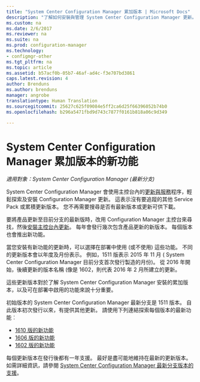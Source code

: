 ```yaml
---
title: "System Center Configuration Manager 累加版本 | Microsoft Docs"
description: "了解如何安裝與管理 System Center Configuration Manager 更新。"
ms.custom: na
ms.date: 2/6/2017
ms.reviewer: na
ms.suite: na
ms.prod: configuration-manager
ms.technology:
- configmgr-other
ms.tgt_pltfrm: na
ms.topic: article
ms.assetid: b57acf0b-05b7-46af-ad4c-f3e707bd3861
caps.latest.revision: 4
author: Brenduns
ms.author: brenduns
manager: angrobe
translationtype: Human Translation
ms.sourcegitcommit: 25627c625f09084e5ff2ca6d25f66396052b74b0
ms.openlocfilehash: b296a5471fbd9d743c7877f0161b818a06c9d349

---
```

# <a name="whats-new-in-system-center-configuration-manager-incremental-versions"></a>System Center Configuration Manager 累加版本的新功能

*適用對象：System Center Configuration Manager (最新分支)*




 System Center Configuration Manager 會使用主控台內的[更新與服務](/sccm/core/servers/manage/updates)程序，輕鬆探索及安裝 Configuration Manager 更新。 這表示沒有要追蹤的其他 Service Pack 或累積更新版本。 您不再需要搜尋是否有最新版本或更新可供下載。

 要將產品更新至目前分支的最新版時，改用 Configuration Manager 主控台來尋找，然後[安裝主控台內更新](../../../core/servers/manage/install-in-console-updates.md)。 每年會發行幾次包含產品更新的新版本。 每個版本也會推出新功能。  

 當您安裝有新功能的更新時，可以選擇在部署中使用 (或不使用) 這些功能。 不同的更新版本會以年度及月份表示。 例如，1511 版表示 2015 年 11 月 ( System Center Configuration Manager 目前分支首次發行製造的月份)。 從 2016 年開始，後續更新的版本名稱 (像是 1602，則代表 2016 年 2 月所建立的更新。

 這些更新版本對於了解 System Center Configuration Manager 安裝的累加版本，以及可在部署中啟用的功能來說十分重要。

 初始版本的 System Center Configuration Manager 最新分支是 1511 版本。 自此版本初次發行以來，有提供其他更新。 請使用下列連結探索每個版本的最新功能︰
  - [1610 版的新功能](../../../core/plan-design/changes/whats-new-in-version-1610.md)
  - [1606 版的新功能](../../../core/plan-design/changes/whats-new-in-version-1606.md)
  - [1602 版的新功能](../../../core/plan-design/changes/whats-new-in-version-1602.md)


 每個更新版本在發行後都有一年支援。 最好是盡可能地維持在最新的更新版本。 如需詳細資訊，請參閱 [System Center Configuration Manager 最新分支版本的支援](../../../core/servers/manage/current-branch-versions-supported.md)。  



<!--HONumber=Feb17_HO1-->


